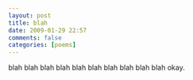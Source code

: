 ```yaml
---
layout: post
title: blah
date: 2009-01-29 22:57
comments: false
categories: [poems]
---
```


blah blah blah
blah blah
blah blah blah
blah blah
okay.
